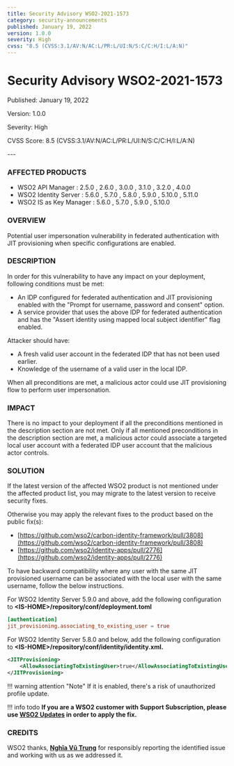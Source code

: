 ```yaml
---
title: Security Advisory WSO2-2021-1573
category: security-announcements
published: January 19, 2022
version: 1.0.0
severity: High
cvss: "8.5 (CVSS:3.1/AV:N/AC:L/PR:L/UI:N/S:C/C:H/I:L/A:N)"
---
```


# Security Advisory WSO2-2021-1573

<p class="doc-info">Published: January 19, 2022</p>
<p class="doc-info">Version: 1.0.0</p>
<p class="doc-info">Severity: High</p>
<p class="doc-info">CVSS Score: 8.5 (CVSS:3.1/AV:N/AC:L/PR:L/UI:N/S:C/C:H/I:L/A:N)</p>
---

### AFFECTED PRODUCTS
* WSO2 API Manager : 2.5.0 , 2.6.0 , 3.0.0 , 3.1.0 , 3.2.0 , 4.0.0
* WSO2 Identity Server : 5.6.0 , 5.7.0 , 5.8.0 , 5.9.0 , 5.10.0 , 5.11.0
* WSO2 IS as Key Manager : 5.6.0 , 5.7.0 , 5.9.0 , 5.10.0


### OVERVIEW
Potential user impersonation vulnerability in federated authentication with JIT provisioning when specific configurations are enabled.


### DESCRIPTION
In order for this vulnerability to have any impact on your deployment, following conditions must be met:

* An IDP configured for federated authentication and JIT provisioning enabled with the "Prompt for username, password and consent" option.
* A service provider that uses the above IDP for federated authentication and has the "Assert identity using mapped local subject identifier" flag enabled.

Attacker should have:

* A fresh valid user account in the federated IDP that has not been used earlier.
* Knowledge of the username of a valid user in the local IDP.

When all preconditions are met, a malicious actor could use JIT provisioning flow to perform user impersonation.


### IMPACT
There is no impact to your deployment if all the preconditions mentioned in the description section are not met. Only if all mentioned preconditions in the description section are met, a malicious actor could associate a targeted local user account with a federated IDP user account that the malicious actor controls.


### SOLUTION
If the latest version of the affected WSO2 product is not mentioned under the affected product list, you may migrate to the latest version to receive security fixes.

Otherwise you may apply the relevant fixes to the product based on the public fix(s):

* [https://github.com/wso2/carbon-identity-framework/pull/3808](https://github.com/wso2/carbon-identity-framework/pull/3808)
* [https://github.com/wso2/identity-apps/pull/2776](https://github.com/wso2/identity-apps/pull/2776)

To have backward compatibility where any user with the same JIT provisioned username can be associated with the local user with the same username, follow the below instructions.

For WSO2 Identity Server 5.9.0 and above, add the following configuration to **<IS-HOME\>/repository/conf/deployment.toml**

```toml
[authentication]
jit_provisioning.associating_to_existing_user = true
```

For WSO2 Identity Server 5.8.0 and below, add the following configuration to **<IS-HOME\>/repository/conf/identity/identity.xml.**

```xml
<JITProvisioning>
    <AllowAssociatingToExistingUser>true</AllowAssociatingToExistingUser>
</JITProvisioning>
```

!!! warning attention "Note"
    If it is enabled, there's a risk of unauthorized profile update.

!!! info todo
    **If you are a WSO2 customer with Support Subscription, please use [WSO2 Updates](https://wso2.com/updates/) in order to apply the fix.**


### CREDITS
WSO2 thanks, **[Nghĩa Vũ Trung](https://www.linkedin.com/in/nghia-vu-trung-45a144171/)** for responsibly reporting the identified issue and working with us as we addressed it.
